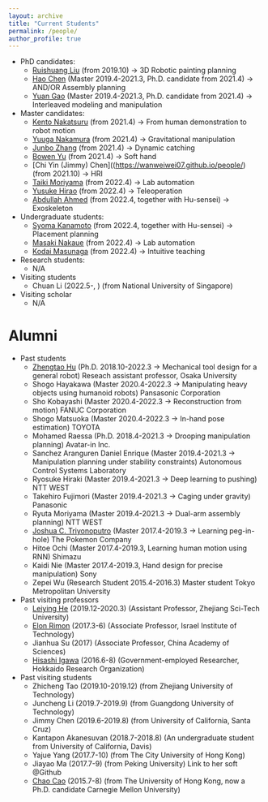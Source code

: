 ```yaml
---
layout: archive
title: "Current Students"
permalink: /people/
author_profile: true
---
```

 * PhD candidates:
    * [Ruishuang Liu](https://rsliu-xx.github.io/) (from 2019.10) -> 3D Robotic painting planning
    * [Hao Chen](http://chenhao.info/) (Master 2019.4-2021.3, Ph.D. candidate from 2021.4) -> AND/OR Assembly planning
    * [Yuan Gao](https://photon26.github.io/) (Master 2019.4-2021.3, Ph.D. candidate from 2021.4) -> Interleaved modeling and manipulation
 * Master candidates:
    * [Kento Nakatsuru](https://kentonakatsuru.github.io/my-portfolio/) (from 2021.4) -> From human demonstration to robot motion
    * [Yuuga Nakamura](https://yuuga744.github.io/homepage/) (from 2021.4) -> Gravitational manipulation
    * [Junbo Zhang](https://wanweiwei07.github.io/people/) (from 2021.4) -> Dynamic catching
    * [Bowen Yu](https://wanweiwei07.github.io/people/) (from 2021.4) -> Soft hand
    * [Chi Yin (Jimmy) Chen]((https://wanweiwei07.github.io/people/)(from 2021.10) -> HRI
    * [Taiki Moriyama](https://tkmrym.github.io/) (from 2022.4) -> Lab automation
    * [Yusuke Hirao](https://hrhryusuke.github.io/homepage2/) (from 2022.4) -> Teleoperation
    * [Abdullah Ahmed]() (from 2022.4, together with Hu-sensei) -> Exoskeleton
 * Undergraduate students:
    * [Syoma Kanamoto](https://shoma17.github.io/homepage/) (from 2022.4, together with Hu-sensei) -> Placement planning
    * [Masaki Nakaue]() (from 2022.4) -> Lab automation
    * [Kodai Masunaga]() (from 2022.4) -> Intuitive teaching
 * Research students:
    * N/A
 * Visiting students
    * Chuan Li (2022.5-, ) (from National University of Singapore)
 * Visiting scholar
    * N/A
    
Alumni
=====
 * Past students
    * [Zhengtao Hu](http://huzhengtao.work/) (Ph.D. 2018.10-2022.3 -> Mechanical tool design for a general robot) Reseach assistant professor, Osaka University
    * Shogo Hayakawa (Master 2020.4-2022.3 -> Manipulating heavy objects using humanoid robots) Pansasonic Corporation
    * Sho Kobayashi (Master 2020.4-2022.3 -> Reconstruction from motion) FANUC Corporation
    * Shogo Matsuoka (Master 2020.4-2022.3 -> In-hand pose estimation) TOYOTA
    * Mohamed Raessa (Ph.D. 2018.4-2021.3 -> Drooping manipulation planning) Avatar-in Inc.
    * Sanchez Aranguren Daniel Enrique (Master 2019.4-2021.3 -> Manipulation planning under stability constraints) Autonomous Control Systems Laboratory
    * Ryosuke Hiraki (Master 2019.4-2021.3 -> Deep learning to pushing) NTT WEST
    * Takehiro Fujimori (Master 2019.4-2021.3 -> Caging under gravity) Panasonic
    * Ryuta Moriyama (Master 2019.4-2021.3 -> Dual-arm assembly planning) NTT WEST
    * [Joshua C. Triyonoputro](http://www.hlab.sys.es.osaka-u.ac.jp/people/joshua/joshua.html) (Master 2017.4-2019.3 -> Learning peg-in-hole) The Pokemon Company
    * Hitoe Ochi (Master 2017.4-2019.3, Learning human motion using RNN) Shimazu
    * Kaidi Nie (Master 2017.4-2019.3, Hand design for precise manipulation) Sony
    * Zepei Wu (Research Student 2015.4-2016.3)   Master student Tokyo Metropolitan University
 * Past visiting professors
    * [Leiying He](https://www.researchgate.net/profile/Leiying-He-2) (2019.12-2020.3) (Assistant Professor, Zhejiang Sci-Tech University)
    * [Elon Rimon](https://meeng.technion.ac.il/members/elon-rimon/) (2017.3-6)  (Associate Professor, Israel Institute of Technology)
    * Jianhua Su (2017) (Associate Professor, China Academy of Sciences)
    * [Hisashi Igawa](http://www2.hro.or.jp/rschr/rschr.php?epy_id=ggAXPXWwXcrJAzR) (2016.6-8) (Government-employed Researcher, Hokkaido Research Organization) 
 * Past visiting students
    * Zhicheng Tao (2019.10-2019.12) (from Zhejiang University of Technology)
    * Juncheng Li (2019.7-2019.9) (from Guangdong University of Technology)
    * Jimmy Chen (2019.6-2019.8) (from University of California, Santa Cruz)
    * Kantapon Akanesuvan (2018.7-2018.8) (An undergraduate student from University of California, Davis)
    * Yajue Yang (2017.7-10) (from The City University of Hong Kong)
    * Jiayao Ma (2017.7-9) (from Peking University) Link to her soft @Github
    * [Chao Cao](http://caochao.me/) (2015.7-8)  (from The University of Hong Kong, now a Ph.D. candidate Carnegie Mellon University)
